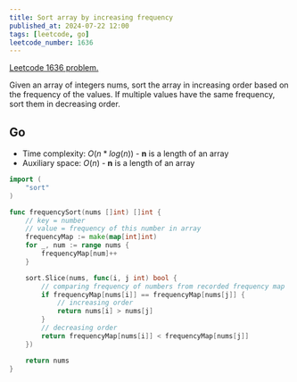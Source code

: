 ```yaml
---
title: Sort array by increasing frequency
published_at: 2024-07-22 12:00
tags: [leetcode, go]
leetcode_number: 1636
---
```


[Leetcode 1636 problem.](https://leetcode.com/problems/sort-array-by-increasing-frequency/)

Given an array of integers nums, sort the array in increasing order based on the
frequency of the values. If multiple values have the same frequency, sort them
in decreasing order.

## Go

- Time complexity: $O(n*log(n))$ - **n** is a length of an array
- Auxiliary space: $O(n)$ - **n** is a length of an array

```go
import (
	"sort"
)

func frequencySort(nums []int) []int {
	// key = number
	// value = frequency of this number in array
	frequencyMap := make(map[int]int)
	for _, num := range nums {
		frequencyMap[num]++
	}

	sort.Slice(nums, func(i, j int) bool {
		// comparing frequency of numbers from recorded frequency map
		if frequencyMap[nums[i]] == frequencyMap[nums[j]] {
			// increasing order
			return nums[i] > nums[j]
		}
		// decreasing order
		return frequencyMap[nums[i]] < frequencyMap[nums[j]]
	})

	return nums
}
```
